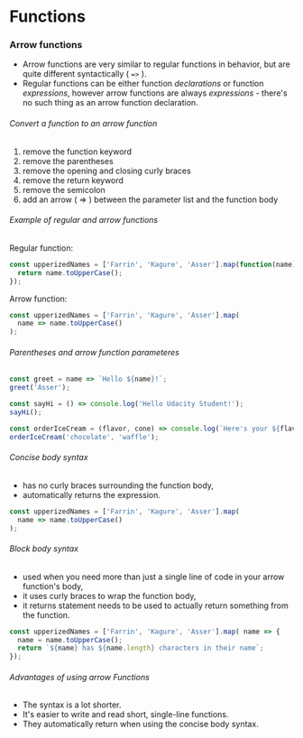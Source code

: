 # Functions

### Arrow functions

* Arrow functions are very similar to regular functions in behavior, but are quite different syntactically  ( ```=>``` ).
* Regular functions can be either function *declarations* or function *expressions*, however arrow functions are always *expressions* - there's no such thing as an arrow function declaration.

###### Convert a function to an arrow function

1. remove the function keyword
1. remove the parentheses
1. remove the opening and closing curly braces
1. remove the return keyword
1. remove the semicolon
1. add an arrow ( => ) between the parameter list and the function body

###### Example of regular and arrow functions

Regular function:

```JavaScript
const upperizedNames = ['Farrin', 'Kagure', 'Asser'].map(function(name) {
  return name.toUpperCase();
});
```

Arrow function:

```JavaScript
const upperizedNames = ['Farrin', 'Kagure', 'Asser'].map(
  name => name.toUpperCase()
);
```

###### Parentheses and arrow function parameteres

```JavaScript
const greet = name => `Hello ${name}!`;
greet('Asser');

const sayHi = () => console.log('Hello Udacity Student!');
sayHi();

const orderIceCream = (flavor, cone) => console.log(`Here's your ${flavor} ice cream in a ${cone} cone.`);
orderIceCream('chocolate', 'waffle');
```

###### Concise body syntax

* has no curly braces surrounding the function body,
* automatically returns the expression.

```javascript
const upperizedNames = ['Farrin', 'Kagure', 'Asser'].map(
  name => name.toUpperCase()
);
```

###### Block body syntax

* used when you need more than just a single line of code in your arrow function's body,
* it uses curly braces to wrap the function body,
* it returns statement needs to be used to actually return something from the function.

```javascript
const upperizedNames = ['Farrin', 'Kagure', 'Asser'].map( name => {
  name = name.toUpperCase();
  return `${name} has ${name.length} characters in their name`;
});
```

###### Advantages of using arrow Functions

* The syntax is a lot shorter.
* It's easier to write and read short, single-line functions.
* They automatically return when using the concise body syntax.
